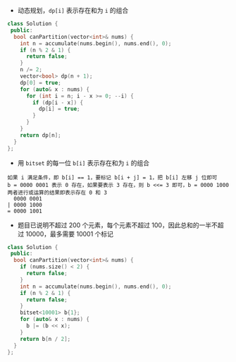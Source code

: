 * 动态规划，`dp[i]` 表示存在和为 `i` 的组合

```cpp
class Solution {
 public:
  bool canPartition(vector<int>& nums) {
    int n = accumulate(nums.begin(), nums.end(), 0);
    if (n % 2 & 1) {
      return false;
    }
    n /= 2;
    vector<bool> dp(n + 1);
    dp[0] = true;
    for (auto& x : nums) {
      for (int i = n; i - x >= 0; --i) {
        if (dp[i - x]) {
          dp[i] = true;
        }
      }
    }
    return dp[n];
  }
};
```

* 用 `bitset` 的每一位 `b[i]` 表示存在和为 `i` 的组合

```
如果 i 满足条件，即 b[i] == 1，要标记 b[i + j] = 1，把 b[i] 左移 j 位即可
b = 0000 0001 表示 0 存在，如果要表示 3 存在，则 b <<= 3 即可，b = 0000 1000
两者进行或运算的结果即表示存在 0 和 3
  0000 0001
| 0000 1000
= 0000 1001
```

* 题目已说明不超过 200 个元素，每个元素不超过 100，因此总和的一半不超过 10000，最多需要 10001 个标记

```cpp
class Solution {
 public:
  bool canPartition(vector<int>& nums) {
    if (nums.size() < 2) {
      return false;
    }
    int n = accumulate(nums.begin(), nums.end(), 0);
    if (n % 2 & 1) {
      return false;
    }
    bitset<10001> b{1};
    for (auto& x : nums) {
      b |= (b << x);
    }
    return b[n / 2];
  }
};
```
